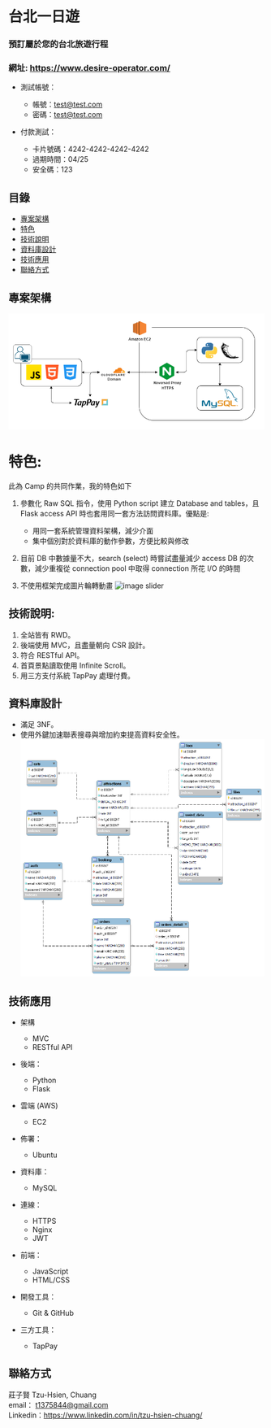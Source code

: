# 台北一日遊

### 預訂屬於您的台北旅遊行程

### 網址: https://www.desire-operator.com/

- 測試帳號：

  - 帳號：test@test.com
  - 密碼：test@test.com

- 付款測試：

  - 卡片號碼：4242-4242-4242-4242
  - 過期時間：04/25
  - 安全碼：123

## 目錄

- [專案架構](#專案架構)
- [特色](#特色)
- [技術說明](#技術說明)
- [資料庫設計](#資料庫設計)
- [技術應用](#技術應用)
- [聯絡方式](#聯絡方式)

## 專案架構

![Structure](./readme_images/taipei_day_trip_structure.png)

# 特色:

此為 Camp 的共同作業，我的特色如下

1. 參數化 Raw SQL 指令，使用 Python script 建立 Database and tables，且 Flask access API 時也套用同一套方法訪問資料庫。優點是:

   - 用同一套系統管理資料架構，減少介面
   - 集中個別對於資料庫的動作參數，方便比較與修改

2. 目前 DB 中數據量不大，search (select) 時嘗試盡量減少 access DB 的次數，減少重複從 connection pool 中取得 connection 所花 I/O 的時間
3. 不使用框架完成圖片輪轉動畫
   ![image slider](./readme_images/taipei_day_trip1.gif)

## 技術說明:

1. 全站皆有 RWD。
2. 後端使用 MVC，且盡量朝向 CSR 設計。
3. 符合 RESTful API。
4. 首頁景點讀取使用 Infinite Scroll。
5. 用三方支付系統 TapPay 處理付費。

## 資料庫設計

- 滿足 3NF。
- 使用外鍵加速聯表搜尋與增加約束提高資料安全性。
  ![EERD](./readme_images/DB_layout_EER.png)

## 技術應用

- 架構

  - MVC
  - RESTful API

- 後端：

  - Python
  - Flask

- 雲端 (AWS)

  - EC2

- 佈署：

  - Ubuntu

- 資料庫：

  - MySQL

- 連線：

  - HTTPS
  - Nginx
  - JWT

- 前端：

  - JavaScript
  - HTML/CSS

- 開發工具：

  - Git & GitHub

- 三方工具：

  - TapPay

## 聯絡方式

莊子賢 Tzu-Hsien, Chuang  
email： t1375844@gmail.com  
Linkedin：https://www.linkedin.com/in/tzu-hsien-chuang/
